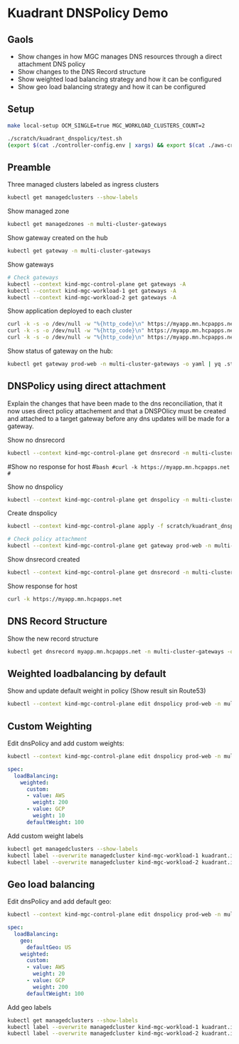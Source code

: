 # Kuadrant DNSPolicy Demo

## Gaols
* Show changes in how MGC manages DNS resources through a direct attachment DNS policy
* Show changes to the DNS Record structure
* Show weighted load balancing strategy and how it can be configured
* Show geo load balancing strategy and how it can be configured

## Setup

```bash
make local-setup OCM_SINGLE=true MGC_WORKLOAD_CLUSTERS_COUNT=2
```

```bash
./scratch/kuadrant_dnspolicy/test.sh
(export $(cat ./controller-config.env | xargs) && export $(cat ./aws-credentials.env | xargs) && make build-controller install run-controller)
```
## Preamble

Three managed clusters labeled as ingress clusters
```bash
kubectl get managedclusters --show-labels
```

Show managed zone
```bash
kubectl get managedzones -n multi-cluster-gateways
```

Show gateway created on the hub
```bash
kubectl get gateway -n multi-cluster-gateways
```
Show gateways 
```bash
# Check gateways
kubectl --context kind-mgc-control-plane get gateways -A
kubectl --context kind-mgc-workload-1 get gateways -A
kubectl --context kind-mgc-workload-2 get gateways -A
```

Show application deployed to each cluster
```bash
curl -k -s -o /dev/null -w "%{http_code}\n" https://myapp.mn.hcpapps.net --resolve 'myapp.mn.hcpapps.net:443:172.32.200.0'
curl -k -s -o /dev/null -w "%{http_code}\n" https://myapp.mn.hcpapps.net --resolve 'myapp.mn.hcpapps.net:443:172.32.201.0'
curl -k -s -o /dev/null -w "%{http_code}\n" https://myapp.mn.hcpapps.net --resolve 'myapp.mn.hcpapps.net:443:172.32.202.0'
```

Show status of gateway on the hub:
```bash
kubectl get gateway prod-web -n multi-cluster-gateways -o yaml | yq .status
```

## DNSPolicy using direct attachment

Explain the changes that have been made to the dns reconciliation, that it now uses direct policy attachement and that a DNSPOlicy must be created and attached to a target gateway before any dns updates will be made for a gateway. 

Show no dnsrecord
```bash
kubectl --context kind-mgc-control-plane get dnsrecord -n multi-cluster-gateways
```

#Show no response for host
#```bash
#curl -k https://myapp.mn.hcpapps.net
#```

Show no dnspolicy
```bash
kubectl --context kind-mgc-control-plane get dnspolicy -n multi-cluster-gateways
```

Create dnspolicy
```bash
kubectl --context kind-mgc-control-plane apply -f scratch/kuadrant_dnspolicy/dnspolicy_prod-web.yaml -n multi-cluster-gateways
```

```bash
# Check policy attachment
kubectl --context kind-mgc-control-plane get gateway prod-web -n multi-cluster-gateways -o json | jq .metadata.annotations
```

Show dnsrecord created
```bash
kubectl --context kind-mgc-control-plane get dnsrecord -n multi-cluster-gateways
```





Show response for host
```bash
curl -k https://myapp.mn.hcpapps.net
```

## DNS Record Structure

Show the new record structure

```bash
kubectl get dnsrecord myapp.mn.hcpapps.net -n multi-cluster-gateways -o json | jq .spec.endpoints
```

## Weighted loadbalancing by default

Show and update default weight in policy (Show result sin Route53)
```bash
kubectl --context kind-mgc-control-plane edit dnspolicy prod-web -n multi-cluster-gateways
```

## Custom Weighting

Edit dnsPolicy and add custom weights:
```bash
kubectl --context kind-mgc-control-plane edit dnspolicy prod-web -n multi-cluster-gateways
```

```yaml
spec:
  loadBalancing:
    weighted:
      custom:
      - value: AWS
        weight: 200
      - value: GCP
        weight: 10
      defaultWeight: 100
```

Add custom weight labels
```bash
kubectl get managedclusters --show-labels
kubectl label --overwrite managedcluster kind-mgc-workload-1 kuadrant.io/lb-attribute-custom-weight=AWS
kubectl label --overwrite managedcluster kind-mgc-workload-2 kuadrant.io/lb-attribute-custom-weight=GCP
```

## Geo load balancing

Edit dnsPolicy and add default geo:
```bash
kubectl --context kind-mgc-control-plane edit dnspolicy prod-web -n multi-cluster-gateways
```

```yaml
spec:
  loadBalancing:
    geo:
      defaultGeo: US
    weighted:
      custom:
      - value: AWS
        weight: 20
      - value: GCP
        weight: 200
      defaultWeight: 100
```

Add geo labels
```bash
kubectl get managedclusters --show-labels
kubectl label --overwrite managedcluster kind-mgc-workload-1 kuadrant.io/lb-attribute-geo-code=IE
kubectl label --overwrite managedcluster kind-mgc-workload-2 kuadrant.io/lb-attribute-geo-code=ES
```
